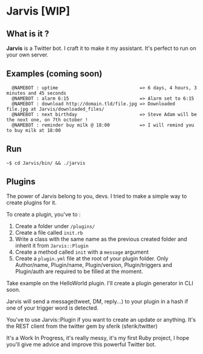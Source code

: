 Jarvis [WIP]
=========================== 

## What is it ?

**Jarvis** is a Twitter bot. I craft it to make it my assistant. It's perfect to run on your own server.

## Examples (coming soon)
```
  @NAMEBOT : uptime                              => 6 days, 4 hours, 3 minutes and 45 seconds
  @NAMEBOT : alarm 6:15                          => Alarm set to 6:15
  @NAMEBOT : download http://domain.tld/file.jpg => Downloaded file.jpg at Jarvis/downloaded_files/
  @NAMEBOT : next birthday                       => Steve Adam will be the next one, on 7th october !
  @NAMEBOT : reminder buy milk @ 18:00           => I will remind you to buy milk at 18:00
```
## Run

`~$ cd Jarvis/bin/ && ./jarvis`

## Plugins 

The power of Jarvis belong to you, devs. I tried to make a simple way to create plugins for it.

To create a plugin, you've to :

1. Create a folder under `/plugins/`
2. Create a file called `init.rb`
3. Write a class with the same name as the previous created folder and inherit it from `Jarvis::Plugin`
4. Create a method called `init` with a `message` argument
5. Create a `plugin.yml` file at the root of your plugin folder. Only Author/name, Plugin/name, Plugin/version, Plugin/triggers and Plugin/auth are required to be filled at the moment.

Take example on the HelloWorld plugin. I'll create a plugin generator in CLI soon.

Jarvis will send a message(tweet, DM, reply...) to your plugin in a hash if one of your trigger word is detected. 

You've to use Jarvis::Plugin if you want to create an update or anything. It's the REST client from the twitter gem by sferik (sferik/twitter)

It's a Work In Progress, it's really messy, it's my first Ruby project, I hope you'll give me advice and improve this powerful Twitter bot.

